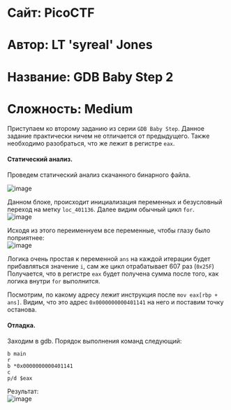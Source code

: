 
# Сайт: PicoCTF
# Автор: LT 'syreal' Jones
# Название: GDB Baby Step 2
# Сложность: Medium

Приступаем ко второму заданию из серии `GDB Baby Step`. Данное задание практически ничем не отличается от предыдущего.
Также необходимо разобраться, что же лежит в регистре `eax`.

#### Статический анализ. 

Проведем статический анализ скачанного бинарного файла. <br />

![image](https://github.com/user-attachments/assets/0c09b5fe-fd22-47d5-9643-6cc9e11ac288)

Данном блоке, происходит инициализация переменных и безусловный переход на метку `loc_401136`. Далее видим обычный цикл `for`. <br />
![image](https://github.com/user-attachments/assets/31e0fb22-11d9-4565-97f6-bfd25271d37a)

Исходя из этого переименнуем все переменные, чтобы глазу было поприятнее: <br />
![image](https://github.com/user-attachments/assets/e79e350e-41fc-4016-a1d1-24637bc7a71f)

Логика очень простая к переменной `ans` на каждой итерации будет прибавляться значение `i`, сам же цикл отрабатывает 607 раз (`0x25F`)
Получается, что в регистре `eax` будет получена сумма после того, как логика внутри `for` выполнится.

Посмотрим, по какому адресу лежит инструкция после `mov eax[rbp + ans]`. Видим, что это адрес `0x0000000000401141` на него и поставим точку останова.

#### Отладка.

Заходим в gdb. Порядок выполнения команд следующий: 
```gdb
b main
r
b *0x0000000000401141
c
p/d $eax
```
Результат: <br />
![image](https://github.com/user-attachments/assets/24d17707-fafc-4196-a818-d1ebb90df220)



